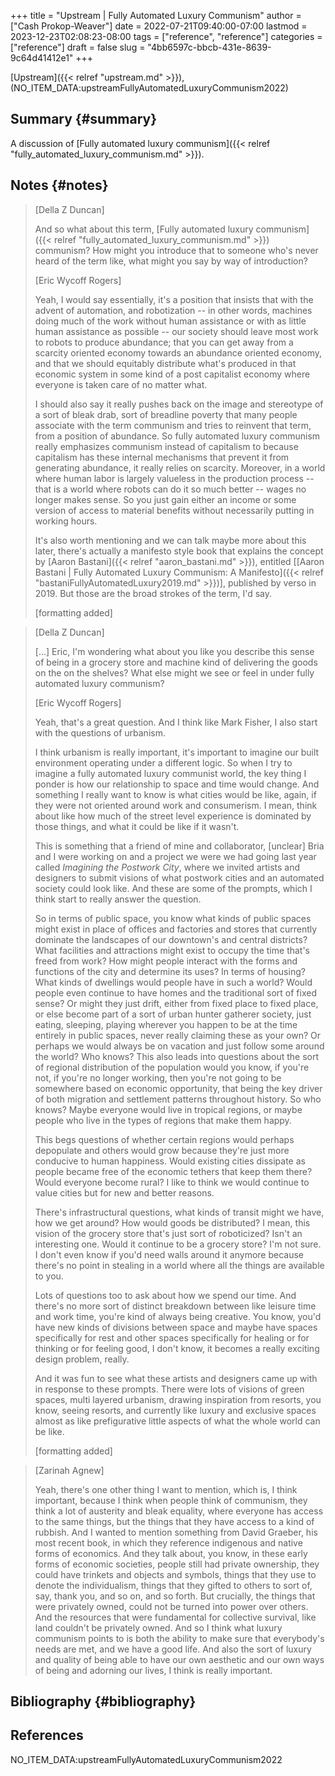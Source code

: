 +++
title = "Upstream | Fully Automated Luxury Communism"
author = ["Cash Prokop-Weaver"]
date = 2022-07-21T09:40:00-07:00
lastmod = 2023-12-23T02:08:23-08:00
tags = ["reference", "reference"]
categories = ["reference"]
draft = false
slug = "4bb6597c-bbcb-431e-8639-9c64d41412e1"
+++

[Upstream]({{< relref "upstream.md" >}}), (NO_ITEM_DATA:upstreamFullyAutomatedLuxuryCommunism2022)


## Summary {#summary}

A discussion of [Fully automated luxury communism]({{< relref "fully_automated_luxury_communism.md" >}}).


## Notes {#notes}

> [Della Z Duncan]
>
> And so what about this term, [Fully automated luxury communism]({{< relref "fully_automated_luxury_communism.md" >}}) communism? How might you introduce that to someone who's never heard of the term like, what might you say by way of introduction?
>
> [Eric Wycoff Rogers]
>
> Yeah, I would say essentially, it's a position that insists that with the advent of automation, and robotization -- in other words, machines doing much of the work without human assistance or with as little human assistance as possible -- our society should leave most work to robots to produce abundance; that you can get away from a scarcity oriented economy towards an abundance oriented economy, and that we should equitably distribute what's produced in that economic system in some kind of a post capitalist economy where everyone is taken care of no matter what.
>
> I should also say it really pushes back on the image and stereotype of a sort of bleak drab, sort of breadline poverty that many people associate with the term communism and tries to reinvent that term, from a position of abundance. So fully automated luxury communism really emphasizes communism instead of capitalism to because capitalism has these internal mechanisms that prevent it from generating abundance, it really relies on scarcity. Moreover, in a world where human labor is largely valueless in the production process -- that is a world where robots can do it so much better -- wages no longer makes sense. So you just gain either an income or some version of access to material benefits without necessarily putting in working hours.
>
> It's also worth mentioning and we can talk maybe more about this later, there's actually a manifesto style book that explains the concept by [Aaron Bastani]({{< relref "aaron_bastani.md" >}}), entitled [[Aaron Bastani | Fully Automated Luxury Communism: A Manifesto]({{< relref "bastaniFullyAutomatedLuxury2019.md" >}})], published by verso in 2019. But those are the broad strokes of the term, I'd say.
>
> [formatting added]

<!--quoteend-->

> [Della Z Duncan]
>
> [...] Eric, I'm wondering what about you like you describe this sense of being in a grocery store and machine kind of delivering the goods on the on the shelves? What else might we see or feel in under fully automated luxury communism?
>
> [Eric Wycoff Rogers]
>
> Yeah, that's a great question. And I think like Mark Fisher, I also start with the questions of urbanism.
>
> I think urbanism is really important, it's important to imagine our built environment operating under a different logic. So when I try to imagine a fully automated luxury communist world, the key thing I ponder is how our relationship to space and time would change. And something I really want to know is what cities would be like, again, if they were not oriented around work and consumerism. I mean, think about like how much of the street level experience is dominated by those things, and what it could be like if it wasn't.
>
> This is something that a friend of mine and collaborator, [unclear] Bria and I were working on and a project we were we had going last year called _Imagining the Postwork City_, where we invited artists and designers to submit visions of what postwork cities and an automated society could look like. And these are some of the prompts, which I think start to really answer the question.
>
> So in terms of public space, you know what kinds of public spaces might exist in place of offices and factories and stores that currently dominate the landscapes of our downtown's and central districts? What facilities and attractions might exist to occupy the time that's freed from work? How might people interact with the forms and functions of the city and determine its uses? In terms of housing? What kinds of dwellings would people have in such a world? Would people even continue to have homes and the traditional sort of fixed sense? Or might they just drift, either from fixed place to fixed place, or else become part of a sort of urban hunter gatherer society, just eating, sleeping, playing wherever you happen to be at the time entirely in public spaces, never really claiming these as your own? Or perhaps we would always be on vacation and just follow some around the world? Who knows? This also leads into questions about the sort of regional distribution of the population would you know, if you're not, if you're no longer working, then you're not going to be somewhere based on economic opportunity, that being the key driver of both migration and settlement patterns throughout history. So who knows? Maybe everyone would live in tropical regions, or maybe people who live in the types of regions that make them happy.
>
> This begs questions of whether certain regions would perhaps depopulate and others would grow because they're just more conducive to human happiness. Would existing cities dissipate as people became free of the economic tethers that keep them there? Would everyone become rural? I like to think we would continue to value cities but for new and better reasons.
>
> There's infrastructural questions, what kinds of transit might we have, how we get around? How would goods be distributed? I mean, this vision of the grocery store that's just sort of roboticized? Isn't an interesting one. Would it continue to be a grocery store? I'm not sure. I don't even know if you'd need walls around it anymore because there's no point in stealing in a world where all the things are available to you.
>
> Lots of questions too to ask about how we spend our time. And there's no more sort of distinct breakdown between like leisure time and work time, you're kind of always being creative. You know, you'd have new kinds of divisions between space and maybe have spaces specifically for rest and other spaces specifically for healing or for thinking or for feeling good, I don't know, it becomes a really exciting design problem, really.
>
> And it was fun to see what these artists and designers came up with in response to these prompts. There were lots of visions of green spaces, multi layered urbanism, drawing inspiration from resorts, you know, seeing resorts, and currently like luxury and exclusive spaces almost as like prefigurative little aspects of what the whole world can be like.
>
> [formatting added]

<!--quoteend-->

> [Zarinah Agnew]
>
> Yeah, there's one other thing I want to mention, which is, I think important, because I think when people think of communism, they think a lot of austerity and bleak equality, where everyone has access to the same things, but the things that they have access to a kind of rubbish. And I wanted to mention something from David Graeber, his most recent book, in which they reference indigenous and native forms of economics. And they talk about, you know, in these early forms of economic societies, people still had private ownership, they could have trinkets and objects and symbols, things that they use to denote the individualism, things that they gifted to others to sort of, say, thank you, and so on, and so forth. But crucially, the things that were privately owned, could not be turned into power over others. And the resources that were fundamental for collective survival, like land couldn't be privately owned. And so I think what luxury communism points to is both the ability to make sure that everybody's needs are met, and we have a good life. And also the sort of luxury and quality of being able to have our own aesthetic and our own ways of being and adorning our lives, I think is really important.


## Bibliography {#bibliography}

## References

<style>.csl-entry{text-indent: -1.5em; margin-left: 1.5em;}</style><div class="csl-bib-body">
  <div class="csl-entry">NO_ITEM_DATA:upstreamFullyAutomatedLuxuryCommunism2022</div>
</div>
